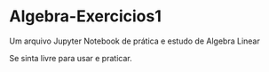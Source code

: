 # Algebra-Exercicios1
Um arquivo Jupyter Notebook de prática e estudo de Algebra Linear 

Se sinta livre para usar e praticar.
